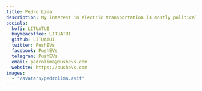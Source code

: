 ```yaml
---
title: Pedro Lima
description: My interest in electric transportation is mostly political. I’m tired of coups and wars for oil. My expectation is that the adoption of electric transportation will be a factor for peace and democracy all over the world.
socials:
  kofi: LITUATUI
  buymeacoffee: LITUATUI
  github: LITUATUI
  twitter: PushEVs
  facebook: PushEVs
  telegram: PushEVs
  email: pedrolima@pushevs.com
  website: https://pushevs.com
images:
  - "/avatars/pedrolima.avif"
---
```

